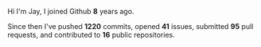 Hi I'm Jay, I joined Github **8** years ago.

Since then I've pushed **1220** commits, opened **41** issues, submitted **95** pull requests, and contributed to **16** public repositories.
